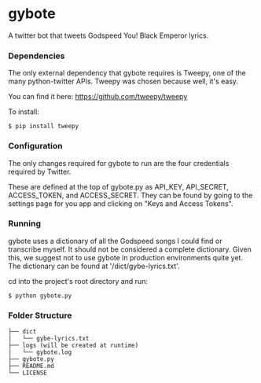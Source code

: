 # gybote
A twitter bot that tweets Godspeed You! Black Emperor lyrics.

### Dependencies
The only external dependency that gybote requires is Tweepy, one of the many python-twitter APIs. Tweepy was chosen because well, it's easy.

You can find it here: https://github.com/tweepy/tweepy

To install:
```shell
$ pip install tweepy
```
    
### Configuration
The only changes required for gybote to run are the four credentials required by Twitter. 

These are defined at the top of gybote.py as API_KEY, API_SECRET, ACCESS_TOKEN, and ACCESS_SECRET. They can be found by going to the settings page for you app and clicking on "Keys and Access Tokens".

### Running
gybote uses a dictionary of all the Godspeed songs I could find or transcribe myself. It should not be considered a complete dictionary. Given this, we suggest not to use gybote in production environments quite yet. The dictionary can be found at '/dict/gybe-lyrics.txt'.

cd into the project's root directory and run:
```shell
$ python gybote.py
```

### Folder Structure

```
├── dict
|   └── gybe-lyrics.txt
├── logs (will be created at runtime)
|   └── gybote.log
├── gybote.py
├── README.md
└── LICENSE
```
